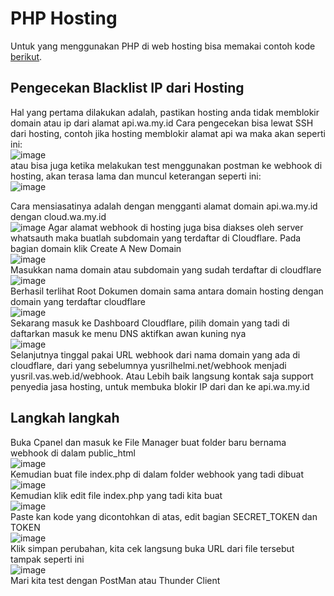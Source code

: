 # PHP Hosting

Untuk yang menggunakan PHP di web hosting bisa memakai contoh kode [berikut](index.php).

## Pengecekan Blacklist IP dari Hosting
Hal yang pertama dilakukan adalah, pastikan hosting anda tidak memblokir domain atau ip dari alamat api.wa.my.id
Cara pengecekan bisa lewat SSH dari hosting, contoh jika hosting memblokir alamat api wa maka akan seperti ini:  
![image](https://github.com/whatsauth/webhook/assets/11188109/6c58afed-d8aa-4fa6-a1d4-a35a27ed7e6c)  
atau bisa juga ketika melakukan test menggunakan postman ke webhook di hosting, akan terasa lama dan muncul keterangan seperti ini:  
![image](https://github.com/whatsauth/webhook/assets/11188109/17676d2d-b1b3-4b54-ad99-4c9637f8b6fa)  

Cara mensiasatinya adalah dengan mengganti alamat domain api.wa.my.id dengan cloud.wa.my.id  
![image](https://github.com/whatsauth/webhook/assets/11188109/8ac887db-c376-4c0b-a1a1-26c3f966b47c)
Agar alamat webhook di hosting juga bisa diakses oleh server whatsauth maka buatlah subdomain yang terdaftar di Cloudflare.
Pada bagian domain klik Create A New Domain  
![image](https://github.com/whatsauth/webhook/assets/11188109/caa18396-006b-4de7-838c-c4400bdafc82)  
Masukkan nama domain atau subdomain yang sudah terdaftar di cloudflare  
![image](https://github.com/whatsauth/webhook/assets/11188109/be2ab7f8-983d-414b-b7e6-513e01c45581)  
Berhasil terlihat Root Dokumen domain sama antara domain hosting dengan domain yang terdaftar cloudflare  
![image](https://github.com/whatsauth/webhook/assets/11188109/00b8e20c-e720-4e1c-9a08-e8705a5a78e5)  
Sekarang masuk ke Dashboard Cloudflare, pilih domain yang tadi di daftarkan masuk ke menu DNS aktifkan awan kuning nya  
![image](https://github.com/whatsauth/webhook/assets/11188109/3a4a32a6-46da-41ae-b470-633218d4f97c)  
Selanjutnya tinggal pakai URL webhook dari nama domain yang ada di cloudflare, dari yang sebelumnya yusrilhelmi.net/webhook menjadi yusril.vas.web.id/webhook.
Atau Lebih baik langsung kontak saja support penyedia jasa hosting, untuk membuka blokir IP dari dan ke api.wa.my.id

## Langkah langkah
Buka Cpanel dan masuk ke File Manager buat folder baru bernama webhook di dalam public_html  
![image](https://github.com/whatsauth/webhook/assets/11188109/1a39bd75-1f86-4b38-a068-8becc87f087e)  
Kemudian buat file index.php di dalam folder webhook yang tadi dibuat  
![image](https://github.com/whatsauth/webhook/assets/11188109/a90824d4-f75e-4948-97c9-c2f1d6e19780)  
Kemudian klik edit file index.php yang tadi kita buat  
![image](https://github.com/whatsauth/webhook/assets/11188109/d5d348ab-17af-4c31-abbe-9e53ac54d919)  
Paste kan kode yang dicontohkan di atas, edit bagian SECRET_TOKEN dan TOKEN  
![image](https://github.com/whatsauth/webhook/assets/11188109/70022ace-aa63-48fb-9cca-14c42578a402)  
Klik simpan perubahan, kita cek langsung buka URL dari file tersebut tampak seperti ini  
![image](https://github.com/whatsauth/webhook/assets/11188109/3f244557-70db-4a01-8fe7-26644f38b970)  
Mari kita test dengan PostMan atau Thunder Client

